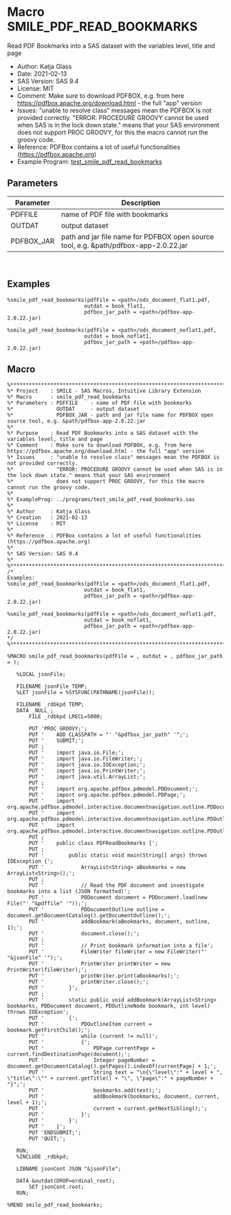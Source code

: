 # Macro SMILE_PDF_READ_BOOKMARKS

Read PDF Bookmarks into a SAS dataset with the variables level, title and page

- Author: Katja Glass
- Date: 2021-02-13
- SAS Version: SAS 9.4
- License: MIT
- Comment: Make sure to download PDFBOX, e.g. from here https://pdfbox.apache.org/download.html - the full "app" version
- Issues: "unable to resolve class" messages mean the PDFBOX is not provided correctly. "ERROR: PROCEDURE GROOVY cannot be used when SAS is in the lock down state." means that your SAS environment does not support PROC GROOVY, for this the macro cannot run the groovy code.
- Reference: PDFBox contains a lot of useful functionalities (https://pdfbox.apache.org)
- Example Program: [test_smile_pdf_read_bookmarks](test_smile_pdf_read_bookmarks.md)

## Parameters

Parameter | Description
---|---
PDFFILE |name of PDF file with bookmarks
OUTDAT |output dataset
PDFBOX_JAR |path and jar file name for PDFBOX open source tool, e.g. &path/pdfbox-app-2.0.22.jar

<br/>


## Examples

```
%smile_pdf_read_bookmarks(pdfFile = <path>/ods_document_flat1.pdf,
                         outdat = book_flat1,
                         pdfbox_jar_path = <path>/pdfbox-app-2.0.22.jar)
 
%smile_pdf_read_bookmarks(pdfFile = <path>/ods_document_noflat1.pdf,
                         outdat = book_noflat1,
                         pdfbox_jar_path = <path>/pdfbox-app-2.0.22.jar)
```

## Macro

``` sas linenums="1"
%************************************************************************************************************************;
%* Project    : SMILE - SAS Macros, Intuitive Library Extension
%* Macro      : smile_pdf_read_bookmarks
%* Parameters : PDFFILE    - name of PDF file with bookmarks
%*              OUTDAT     - output dataset
%*              PDFBOX_JAR - path and jar file name for PDFBOX open source tool, e.g. &path/pdfbox-app-2.0.22.jar
%*
%* Purpose    : Read PDF Bookmarks into a SAS dataset with the variables level, title and page
%* Comment    : Make sure to download PDFBOX, e.g. from here https://pdfbox.apache.org/download.html - the full "app" version
%* Issues     : "unable to resolve class" messages mean the PDFBOX is not provided correctly.
%*              "ERROR: PROCEDURE GROOVY cannot be used when SAS is in the lock down state." means that your SAS environment
%*              does not support PROC GROOVY, for this the macro cannot run the groovy code.
%*
%* ExampleProg: ../programs/test_smile_pdf_read_bookmarks.sas
%*
%* Author     : Katja Glass
%* Creation   : 2021-02-13
%* License    : MIT
%*
%* Reference  : PDFBox contains a lot of useful functionalities (https://pdfbox.apache.org)
%*
%* SAS Version: SAS 9.4
%*
%************************************************************************************************************************;
/*
Examples:
%smile_pdf_read_bookmarks(pdfFile = <path>/ods_document_flat1.pdf,
                         outdat = book_flat1,
                         pdfbox_jar_path = <path>/pdfbox-app-2.0.22.jar)
 
%smile_pdf_read_bookmarks(pdfFile = <path>/ods_document_noflat1.pdf,
                         outdat = book_noflat1,
                         pdfbox_jar_path = <path>/pdfbox-app-2.0.22.jar)
*/
%************************************************************************************************************************;
 
%MACRO smile_pdf_read_bookmarks(pdfFile = , outdat = , pdfbox_jar_path = );
 
   %LOCAL jsonFile;
 
   FILENAME jsonFile TEMP;
   %LET jsonFile = %SYSFUNC(PATHNAME(jsonFile));
 
   FILENAME _rdbkpd TEMP;
   DATA _NULL_;
       FILE _rdbkpd LRECL=5000;
 
       PUT 'PROC GROOVY;';
       PUT '    ADD CLASSPATH = "' "&pdfbox_jar_path" '";';
       PUT '    SUBMIT;';
       PUT ;
       PUT '    import java.io.File;';
       PUT '    import java.io.FileWriter;';
       PUT '    import java.io.IOException;';
       PUT '    import java.io.PrintWriter;';
       PUT '    import java.util.ArrayList;';
       PUT ;
       PUT '    import org.apache.pdfbox.pdmodel.PDDocument;';
       PUT '    import org.apache.pdfbox.pdmodel.PDPage;';
       PUT '    import org.apache.pdfbox.pdmodel.interactive.documentnavigation.outline.PDDocumentOutline;';
       PUT '    import org.apache.pdfbox.pdmodel.interactive.documentnavigation.outline.PDOutlineItem;';
       PUT '    import org.apache.pdfbox.pdmodel.interactive.documentnavigation.outline.PDOutlineNode;';
       PUT ;
       PUT '    public class PDFReadBookmarks {';
       PUT ;
       PUT '        public static void main(String[] args) throws IOException {';
       PUT '            ArrayList<String> aBookmarks = new ArrayList<String>();';
       PUT ;
       PUT '            // Read the PDF document and investigate bookmarks into a list (JSON formatted)';
       PUT '            PDDocument document = PDDocument.load(new File("' "&pdffile" '"));';
       PUT '            PDDocumentOutline outline =  document.getDocumentCatalog().getDocumentOutline();';
       PUT '            addBookmark(aBookmarks, document, outline, 1);';
       PUT '            document.close();';
       PUT ;
       PUT '            // Print bookmark information into a file';
       PUT '            FileWriter fileWriter = new FileWriter("' "&jsonFile" '");';
       PUT '            PrintWriter printWriter = new PrintWriter(fileWriter);';
       PUT '            printWriter.print(aBookmarks);';
       PUT '            printWriter.close();';
       PUT '        }';
       PUT ;
       PUT '        static public void addBookmark(ArrayList<String> bookmarks, PDDocument document, PDOutlineNode bookmark, int level) throws IOException';
       PUT '        {';
       PUT '            PDOutlineItem current = bookmark.getFirstChild();';
       PUT '            while (current != null)';
       PUT '            {';
       PUT '                PDPage currentPage = current.findDestinationPage(document);';
       PUT '                Integer pageNumber = document.getDocumentCatalog().getPages().indexOf(currentPage) + 1;';
       PUT '                String text = "\n{\"level\":" + level + ", \"title\":\"" + current.getTitle() + "\", \"page\":" + pageNumber + "}";';
       PUT '                bookmarks.add(text);';
       PUT '                addBookmark(bookmarks, document, current, level + 1);';
       PUT '                current = current.getNextSibling();';
       PUT '            }';
       PUT '        }';
       PUT '    }';
       PUT 'ENDSUBMIT;';
       PUT 'QUIT;';
 
   RUN;
   %INCLUDE _rdbkpd;
 
   LIBNAME jsonCont JSON "&jsonFile";
 
   DATA &outdat(DROP=ordinal_root);
       SET jsonCont.root;
   RUN;
 
%MEND smile_pdf_read_bookmarks;
```

